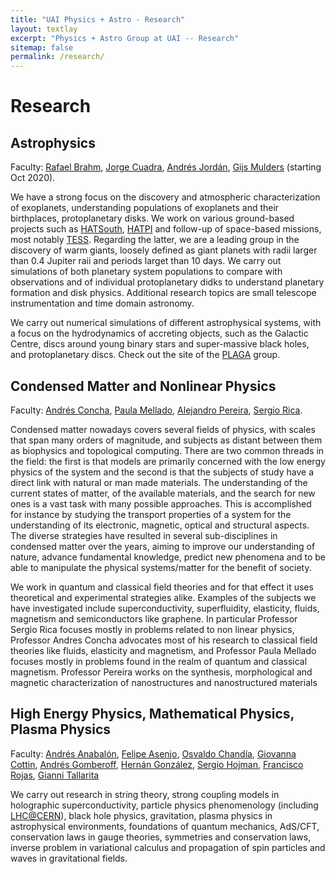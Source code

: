```yaml
---
title: "UAI Physics + Astro - Research"
layout: textlay
excerpt: "Physics + Astro Group at UAI -- Research"
sitemap: false
permalink: /research/
---
```


# Research

## Astrophysics
Faculty: <a href="http://www.astro.puc.cl/~rbrahm/">Rafael Brahm</a>, <a href="https://artesliberales.uai.cl/profesor/jorge-cuadra/">Jorge Cuadra</a>, <a href="http://andres-jordan.io/">Andrés Jordán</a>, <a href="http://www.gijsmulders.com/">Gijs Mulders</a> (starting Oct 2020).

We have a strong focus on the discovery and atmospheric characterization of exoplanets, understanding populations of exoplanets and their birthplaces, protoplanetary disks. We work on various ground-based projects such as [HATSouth](https://hatsouth.org/), [HATPI](https://hatpi.org/) and follow-up of space-based missions, most notably [TESS](https://tess.mit.edu/). Regarding the latter, we are a leading group in the discovery of warm giants, loosely defined as giant planets with radii larger than 0.4 Jupiter raii and periods larget than 10 days. We carry out simulations of both planetary system populations to compare with observations and of individual protoplanetary didks to understand planetary formation and disk physics. Additional research topics are small telescope instrumentation and time domain astronomy. 

We carry out numerical simulations of different astrophysical systems, with a focus on the hydrodynamics of accreting objects, such as the Galactic Centre, discs around young binary stars and super-massive black holes, and protoplanetary discs. Check out the site of the <a href="https://jrcuadra.github.io/plaga/">PLAGA</a> group.

## Condensed Matter and Nonlinear Physics
Faculty: <a href="https://sites.google.com/site/andresconchaphysicsresearch/">Andrés Concha</a>, <a href="https://sites.google.com/site/pmelladouai/home">Paula Mellado</a>, <a href="https://sites.google.com/site/pmelladouai/home">Alejandro Pereira</a>, <a href="http://www.sergiorica.com/Site/Home.html">Sergio Rica</a>.

Condensed matter nowadays covers several fields of physics, with scales that span many orders of magnitude, and subjects as distant between them as biophysics and topological computing. There are two common threads in the field: the first is that models are primarily concerned with the low energy physics of the system and the second is that the subjects of study have a direct link with natural or man made materials.  The understanding of the current states of matter, of the available materials, and the search for new ones is a vast task with many possible approaches. This is accomplished for instance by studying the transport properties of a system for the understanding of its electronic, magnetic, optical and structural aspects. The diverse strategies have resulted in several sub-disciplines in condensed matter over the years, aiming to improve our understanding of nature, advance fundamental knowledge, predict new phenomena and to be able to manipulate  the physical systems/matter for the benefit of society.

We work in quantum and classical field theories and for that effect it uses theoretical and experimental strategies alike. Examples of the subjects we have investigated include superconductivity, superfluidity, elasticity, fluids, magnetism and semiconductors like graphene.  In particular Professor Sergio Rica focuses mostly in problems related to non linear physics, Professor Andres Concha advocates most of his research to classical field theories like fluids, elasticity and magnetism, and Professor Paula Mellado focuses mostly in problems found in the realm of quantum and classical magnetism. Professor Pereira works on the synthesis, morphological and magnetic characterization of nanostructures and nanostructured materials


## High Energy Physics, Mathematical Physics, Plasma Physics
Faculty: <a href="https://artesliberales.uai.cl/profesor/andres-fernando-anabalon/">Andrés Anabalón</a>, <a href="https://ingenieria.uai.cl/profesor/felipe-asenjo/">Felipe Asenjo</a>, <a href="">Osvaldo Chandía</a>, <a href="https://sites.google.com/view/giovannacottinburacchio/">Giovanna Cottin</a>, <a href="https://ingenieria.uai.cl/profesor/andres-gomberoff/">Andrés Gomberoff</a>, <a href="https://artesliberales.uai.cl/profesor/hernan-gonzalez/">Hernán González</a>, <a href="https://artesliberales.uai.cl/profesor/sergio-hojman/">Sergio Hojman</a>, <a href="https://ingenieria.uai.cl/profesor/francisco-rojas/">Francisco Rojas</a>, <a href="https://artesliberales.uai.cl/profesor/gianni-tallarita/">Gianni Tallarita</a>

We carry out research in string theory, strong coupling models in holographic superconductivity, particle physics phenomenology (including <a href="https://home.cern/science/accelerators/large-hadron-collider">LHC@CERN</a>), black hole physics, gravitation, plasma physics in astrophysical environments, foundations of quantum mechanics, AdS/CFT, conservation laws in gauge theories, symmetries and conservation laws, inverse problem in variational calculus and propagation of spin particles and waves in gravitational fields.



